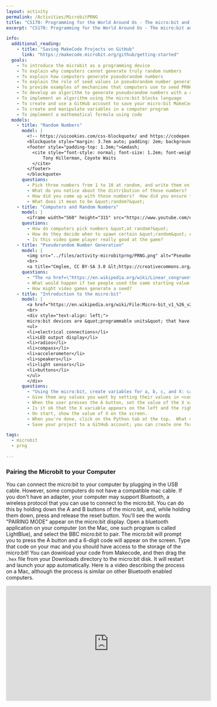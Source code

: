 ```yaml
---
layout: activity
permalink: /Activities/MicrobitPRNG
title: "CS170: Programming for the World Around Us - The micro:bit and Pseudorandom Number Generators"
excerpt: "CS170: Programming for the World Around Us - The micro:bit and Pseudorandom Number Generators"

info:
  additional_reading:
    - title: "Saving MakeCode Projects on GitHub"
      link: "https://makecode.microbit.org/github/getting-started"
  goals: 
    - To introduce the microbit as a programming device
    - To explain why computers cannot generate truly random numbers
    - To explain how computers generate pseudorandom numbers
    - To explain the role of seed values in pseudorandom number generators (PRNG)
    - To provide examples of mechanisms that computers use to seed PRNGs
    - To develop an algorithm to generate pseudorandom numbers with a computer
    - To implement an algorithm using the micro:bit blocks language
    - To create and use a GitHub account to save your micro:bit MakeCode project
    - To create and manipulate variables in a computer program
    - To implement a mathematical formula using code
  models:
    - title: "Random Numbers"
      model: |
        <!-- https://uicookies.com/css-blockquote/ and https://codepen.io/jonitrythall/pen/XbENPM-->
        <blockquote style="margin: 3.7em auto; padding: 2em; background: linear-gradient(white, white) padding-box, url(https://s3-us-west-2.amazonaws.com/s.cdpn.io/80625/sea.jpg) border-box  0 / cover; border: 2em solid transparent; box-shadow: 5px 3px 30px black; font-size: 1.4em; font-style: italic; line-height: 1.5; width: 40%;">From where we stand the rain seems random.  If we could stand somewhere else, we would see the order in it.
        <footer style="padding-top: 1.3em;">&mdash;
          <cite style="font-style: normal; font-size: 1.2em; font-weight: bold;">
              Tony Hillerman, Coyote Waits
          </cite>
        </footer>
        </blockquote>
      questions: 
        - Pick three numbers from 1 to 10 at random, and write them on the board.
        - What do you notice about the distribution of those numbers?
        - How did you come up with those numbers?  How did you ensure they were truly quot;random?&quot;
        - What does it mean to be &quot;random?&quot;
    - title: "Computers and Random Numbers"
      model: |
        <iframe width="560" height="315" src="https://www.youtube.com/embed/nl_62s1xqCo" title="YouTube video player" frameborder="0" allow="accelerometer; clipboard-write; encrypted-media; gyroscope; picture-in-picture" allowfullscreen></iframe>
      questions: 
        - How do computers pick numbers &quot;at random?&quot;
        - How do they decide when to spawn certain &quot;random&quot; events?
        - Is this video game player really good at the game?
    - title: "Pseudorandom Number Generation"
      model: |
        <img src="../files/activity-microbitprng/PRNG.png" alt="Pseudonumber Random Number Generator (PRNG) formula">
        <br>
        <a title="Cmglee, CC BY-SA 3.0 &lt;https://creativecommons.org/licenses/by-sa/3.0&gt;, via Wikimedia Commons" href="https://commons.wikimedia.org/wiki/File:Linear_congruential_generator_visualisation.svg"><img width="512" alt="Linear congruential generator visualisation" src="https://upload.wikimedia.org/wikipedia/commons/thumb/0/02/Linear_congruential_generator_visualisation.svg/512px-Linear_congruential_generator_visualisation.svg.png"></a>
      questions: 
        - "The <a href=\"https://en.wikipedia.org/wiki/Linear_congruential_generator\">Linear Congruential Generator</a> is one way to generate a pseudo-random number computationally.  Choose a starting value and generate 3 random numbers using this formula."
        - What would happen if two people used the same starting value (called a &quot;seed&quot;)?
        - How might video games generate a seed?
    - title: "Introduction to the micro:bit"
      model: |
        <a href="https://en.wikipedia.org/wiki/File:Micro-bit_v1_%26_v2.JPG#/media/File:Micro-bit_v1_&amp;_v2.JPG"><img src="https://upload.wikimedia.org/wikipedia/en/thumb/a/a3/Micro-bit_v1_%26_v2.JPG/1200px-Micro-bit_v1_%26_v2.JPG" alt="Micro-bit v1 &amp; v2.JPG: Creative Commons Zero, Public Domain Dedication"></a>
        <br>
        <div style="text-align: left;">
        micro:bit devices are &quot;programmable units&quot; that have:
        <ul>
        <li>electrical connections</li>
        <li>LED output display</li>
        <li>radios</li>
        <li>compass</li>
        <li>accelerometer</li>
        <li>speakers</li>
        <li>light sensors</li>
        <li>buttons</li>
        </ul>
        </div>
      questions: 
        - "Using the micro:bit, create variables for a, b, c, and X: call them <code>multiplier</code>, <code>adder</code>, <code>modulus</code>, and <code>current</code>."
        - Give them any values you want by setting their values in <code>on start</code>.
        - When the user presses the A button, set the value of the X variable (<code>current</code>) using the formula, and show X on the screen.
        - Is it ok that the X variable appears on the left and the right side of the equals sign?  Why or why not?
        - On start, show the value of X on the screen.
        - When you're done, click on the Python tab at the top.  What do you notice about each block from the original program?
        - Save your project to a GitHub account; you can create one for free!

tags:
  - microbit
  - prng
  
---
```


### Pairing the Microbit to your Computer

You can connect the micro:bit to your computer by plugging in the USB cable.  However, some computers do not have a compatible mac cable.  If you don't have an adapter, your computer may support Bluetooth, a wireless protocol that you can use to connect to the micro:bit.  You can do this by holding down the A and B buttons of the micro:bit, and, while holding them down, press and release the reset button.  You'll see the words "PAIRING MODE" appear on the micro:bit display.  Open a bluetooth application on your computer (on the Mac, one such program is called LightBlue), and select the BBC micro:bit to pair.  The micro:bit will prompt you to press the A button and a 6-digit code will appear on the screen.  Type that code on your mac and you should have access to the storage of the micro:bit!  You can download your code from Makecode, and then drag the `.hex` file from your Downloads directory to the micro:bit disk.  It will restart and launch your app automatically.  Here is a video describing the process on a Mac, although the process is similar on other Bluetooth enabled computers.

<iframe width="560" height="315" src="https://www.youtube.com/embed/bIMv63Ue1C0" title="YouTube video player" frameborder="0" allow="accelerometer; autoplay; clipboard-write; encrypted-media; gyroscope; picture-in-picture" allowfullscreen></iframe>


